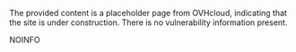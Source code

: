 The provided content is a placeholder page from OVHcloud, indicating that the site is under construction. There is no vulnerability information present.

NOINFO